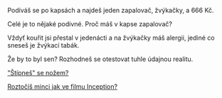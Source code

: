 Podíváš se po kapsách a najdeš jeden zapalovač, žvýkačky, a 666 Kč.

Celé je to nějaké podivné. Proč máš v kapse zapalovač?

Vždyť kouřit jsi přestal v jedenácti a na žvýkačky máš alergii, jediné co sneseš je žvýkací tabák.

Že by to byl sen? Rozhodneš se otestovat tuhle údajnou realitu.

["Štípneš" se nožem?](nuz/riz.md)

[Roztočíš minci jak ve filmu Inception?](mince/roztocit.md)
